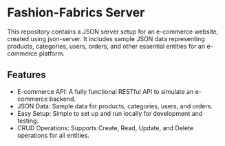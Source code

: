 # Fashion-Fabrics Server

This repository contains a JSON server setup for an e-commerce website, created using json-server. It includes sample JSON data representing products, categories, users, orders, and other essential entities for an e-commerce platform.

## Features
- E-commerce API: A fully functional RESTful API to simulate an e-commerce backend.
- JSON Data: Sample data for products, categories, users, and orders.
- Easy Setup: Simple to set up and run locally for development and testing.
- CRUD Operations: Supports Create, Read, Update, and Delete operations for all entities.
